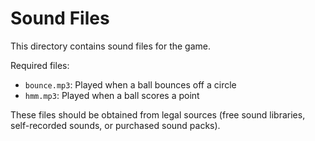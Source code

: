 # Sound Files

This directory contains sound files for the game.

Required files:
- `bounce.mp3`: Played when a ball bounces off a circle
- `hmm.mp3`: Played when a ball scores a point

These files should be obtained from legal sources (free sound libraries, self-recorded sounds, or purchased sound packs).
